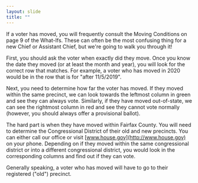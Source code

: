 ```yaml
---
layout: slide
title: ""
---
```


If a voter has moved, you will frequently consult the Moving Conditions on page 9 of the What-Ifs. These can often be the most confusing thing for a new Chief or Assistant Chief, but we're going to walk you through it!

First, you should ask the voter when exactly did they move. Once you know the date they moved (or at least the month and year), you will look for the correct row that matches. For example, a voter who has moved in 2020 would be in the row that is for "after 11/5/2019".

Next, you need to determine how far the voter has moved. If they moved within the same precinct, we can look towards the leftmost column in green and see they can always vote. Similarly, if they have moved out-of-state, we can see the rightmost column in red and see they cannot vote normally (however, you should always offer a provisional ballot).

The hard part is when they have moved within Fairfax County. You will need to determine the Congressional District of their old and new precincts. You can either call our office or visit [www.house.gov](http://www.house.gov) on your phone. Depending on if they moved within the same congressional district or into a different congressional district, you would look in the corresponding columns and find out if they can vote.

Generally speaking, a voter who has moved will have to go to their registered ("old") precinct.
